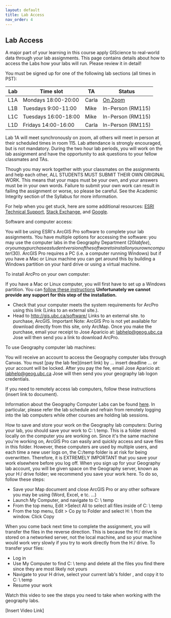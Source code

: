 ```yaml
---
layout: default
title: Lab Access
nav_order: 4
---
```


## Lab Access

A major part of your learning in this course apply GIScience to real-world data through your lab assignments. This page contains details about how to access the Labs how your labs will run. Please review it in detail!

You must be signed up for one of the following lab sections (all times in PST):


|Lab |           Time slot    | TA      |Status              |
|----|------------------------|---------|--------------------|
|L1A |Mondays 18:00-20:00     |Carla    |[On Zoom](link)     |
|L1B |Tuesdays 9:00-11:00     |Mike     |In-Person  (RM115)  |
|L1C |Tuesdays 16:00-18:00    |Mike     |In-Person  (RM115)  |
|L1D |Fridays 14:00-16:00     |Carla    |In-Person  (RM115)  |


Lab 1A will meet synchronously on zoom, all others will meet in person at their scheduled times in room 115.  Lab attendance is strongly encouraged, but is not mandatory.  During the two hour lab periods, you will work on the lab assignment and have the opportunity to ask questions to your fellow classmates and TAs. 

Though you may work together with your classmates on the assignments and help each other, ALL STUDENTS MUST SUBMIT THEIR OWN ORIGINAL WORK. This means that your maps must be your own, and your answers must be in your own words. Failure to submit your own work can result in failing the assignment or worse, so please be careful. See the Academic Integrity section of the Syllabus for more information.

For help when you get stuck, here are some additional resources: [ESRI Technical Support](https://support.esri.com/en), [Stack Exchange](https://gis.stackexchange.com/), and [Google](https://www.google.com/).

Software and computer access:

You will be using ESRI's ArcGIS Pro software to complete your lab assignments. You have multiple options for accessing the software: you may use the computer labs in the Geography Department ($20 lab fee), or you may purchase a student version of the software to install on your own computer ($30).  ArcGIS Pro requires a PC (i.e. a computer running Windows) but if you have a Mac or Linux machine you can get around this by building a Windows partition on your hard drive or using a virtual machine. 

To install ArcPro on your own computer:

If you have a Mac or Linux computer, you will first have to set up a Windows partition. You can [follow these instructions](https://support.apple.com/en-ca/HT201468) **Unfortunately we cannot provide any support for this step of the installation.**
* Check that your computer meets the system requirements for ArcPro using this link  (Links to an external site.).  
* Head to http://gis.ubc.ca/software/ Links to an external site. to purchase, ArcGIS.  Important Note: ArcGIS Pro is not yet available for download directly from this site, only ArcMap.  Once you make the purchase, email your receipt to Jose Aparicio at: labhelp@geog.ubc.ca Jose will then send you a link to download ArcPro.

To use Geography computer lab machines:

You will receive an account to access the Geography computer labs through Canvas. You must [pay the lab fee](insert link) by ... insert deadline ... or your account will be locked.  After you pay the fee, email Jose Aparicio at: labhelp@geog.ubc.ca Jose will then send you your geography lab logon credentials.

If you need to remotely access lab computers, follow these instructions (insert link to document).

Information about the Geography Computer Labs can be found [here](https://geog.ubc.ca/undergraduate/study-resources/).  In particular, please refer the lab schedule and refrain from remotely logging into the lab computers while other courses are holding lab sessions.

How to save and store your work on the Geography lab computers:
During your lab, you should save your work to C: \ temp. This is a folder stored locally on the computer you are working on. Since it's the same machine you're working on, ArcGIS Pro can easily and quickly access and save files in this folder. However, these computers are used by multiple users, and each time a new user logs on, the C:/temp folder is at risk for being overwritten. Therefore, it is EXTREMELY IMPORTANT that you save your work elsewhere before you log off. When you sign up for your Geography lab account, you will be given space on the Geography server, known as your H:/ drive folder; we recommend you save your work here. To do so, follow these steps:

* Save your Map document and close ArcGIS Pro or any other software you may be using (Word, Excel, e tc. ...)
* Launch My Computer, and navigate to C: \ temp
* From the top menu, Edit >Select All to select all files inside of C: \ temp
* From the top menu, Edit > Co py to Folder and select H: \ from the window. Click Copy

When you come back next time to complete the assignment, you will transfer the files in the reverse direction. This is because the H:/ drive is stored on a networked server, not the local machine, and so your machine would work very slowly if you try to work directly from the H:/ drive. To transfer your files:

* Log in
* Use My Computer to find C: \ temp and delete all the files you find there since they are most likely not yours
* Navigate to your H drive, select your current lab's folder , and copy it to C: \ temp
* Resume your work

Watch this video to see the steps you need to take when working with the geography labs.


[Insert Video Link]